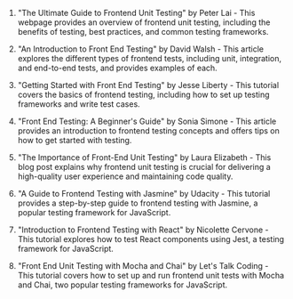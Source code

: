 

1. "The Ultimate Guide to Frontend Unit Testing" by Peter Lai - This webpage provides an overview of frontend unit testing, including the benefits of testing, best practices, and common testing frameworks.

2. "An Introduction to Front End Testing" by David Walsh - This article explores the different types of frontend tests, including unit, integration, and end-to-end tests, and provides examples of each.

3. "Getting Started with Front End Testing" by Jesse Liberty - This tutorial covers the basics of frontend testing, including how to set up testing frameworks and write test cases.

4. "Front End Testing: A Beginner's Guide" by Sonia Simone - This article provides an introduction to frontend testing concepts and offers tips on how to get started with testing.

5. "The Importance of Front-End Unit Testing" by Laura Elizabeth - This blog post explains why frontend unit testing is crucial for delivering a high-quality user experience and maintaining code quality.

6. "A Guide to Frontend Testing with Jasmine" by Udacity - This tutorial provides a step-by-step guide to frontend testing with Jasmine, a popular testing framework for JavaScript.

7. "Introduction to Frontend Testing with React" by Nicolette Cervone - This tutorial explores how to test React components using Jest, a testing framework for JavaScript.

8. "Front End Unit Testing with Mocha and Chai" by Let's Talk Coding - This tutorial covers how to set up and run frontend unit tests with Mocha and Chai, two popular testing frameworks for JavaScript.